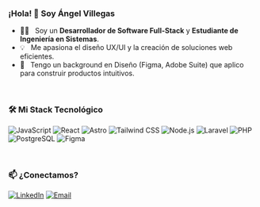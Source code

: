 ### ¡Hola! 👋 Soy Ángel Villegas

- 👨‍💻 &nbsp; Soy un **Desarrollador de Software Full-Stack** y **Estudiante de Ingeniería en Sistemas**.
- 💡 &nbsp; Me apasiona el diseño UX/UI y la creación de soluciones web eficientes.
- 🎨 &nbsp; Tengo un background en Diseño (Figma, Adobe Suite) que aplico para construir productos intuitivos.

<br>

### 🛠️ Mi Stack Tecnológico

![JavaScript](https://img.shields.io/badge/JavaScript-F7DF1E?style=for-the-badge&logo=javascript&logoColor=black)
![React](https://img.shields.io/badge/React-20232A?style=for-the-badge&logo=react&logoColor=61DAFB)
![Astro](https://img.shields.io/badge/Astro-FF5D01?style=for-the-badge&logo=astro&logoColor=white)
![Tailwind CSS](https://img.shields.io/badge/Tailwind_CSS-38B2AC?style=for-the-badge&logo=tailwind-css&logoColor=white)
![Node.js](https://img.shields.io/badge/Node.js-339933?style=for-the-badge&logo=nodedotjs&logoColor=white)
![Laravel](https://img.shields.io/badge/Laravel-FF2D20?style=for-the-badge&logo=laravel&logoColor=white)
![PHP](https://img.shields.io/badge/PHP-777BB4?style=for-the-badge&logo=php&logoColor=white)
![PostgreSQL](https://img.shields.io/badge/PostgreSQL-316192?style=for-the-badge&logo=postgresql&logoColor=white)
![Figma](https://img.shields.io/badge/Figma-F24E1E?style=for-the-badge&logo=figma&logoColor=white)

<br>

### 📫 ¿Conectamos?

[![LinkedIn](https://img.shields.io/badge/LinkedIn-0077B5?style=for-the-badge&logo=linkedin&logoColor=white)](https://www.linkedin.com/in/[tu-usuario-de-linkedin])
[![Email](https://img.shields.io/badge/Email-D14836?style=for-the-badge&logo=gmail&logoColor=white)](mailto:angelzayonixx@gmail.com)
